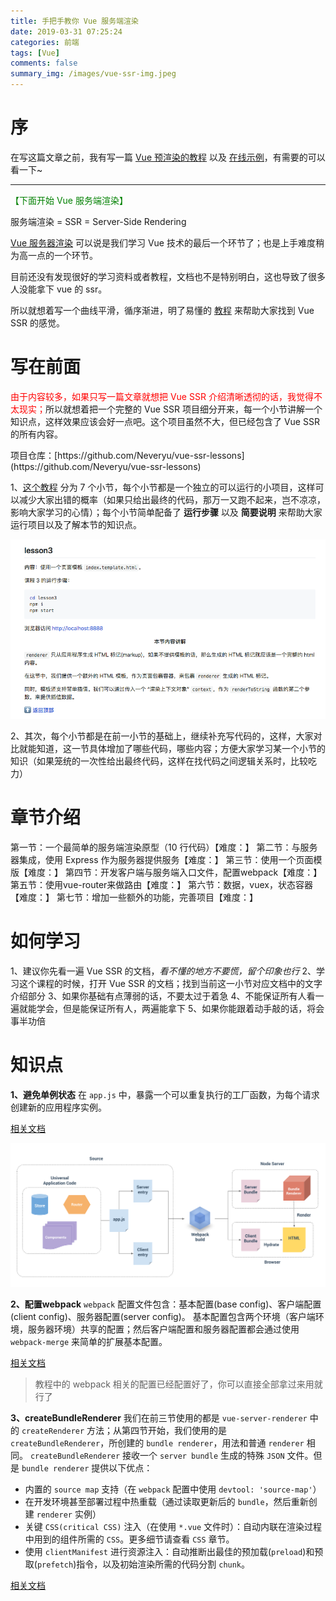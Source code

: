 ```yaml
---
title: 手把手教你 Vue 服务端渲染
date: 2019-03-31 07:25:24
categories: 前端
tags: [Vue]
comments: false
summary_img: /images/vue-ssr-img.jpeg
---
```


# 序

在写这篇文章之前，我有写一篇 [Vue 预渲染的教程](/2018/vue-prerender/) 以及 [在线示例](https://neveryu.github.io/prerender-website/index.html)，有需要的可以看一下~

-------

<font color="green">【下面开始 Vue 服务端渲染】</font>

<!-- more -->

服务端渲染 = SSR = Server-Side Rendering

[Vue 服务器渲染](https://ssr.vuejs.org/zh/) 可以说是我们学习 Vue 技术的最后一个环节了；也是上手难度稍为高一点的一个环节。

目前还没有发现很好的学习资料或者教程，文档也不是特别明白，这也导致了很多人没能拿下 vue 的 ssr。

所以就想着写一个曲线平滑，循序渐进，明了易懂的 [教程](https://github.com/Neveryu/vue-ssr-lessons) 来帮助大家找到 Vue SSR 的感觉。

# 写在前面
<font color="red">由于内容较多，如果只写一篇文章就想把 Vue SSR 介绍清晰透彻的话，我觉得不太现实；</font>所以就想着把一个完整的 Vue SSR 项目细分开来，每一个小节讲解一个知识点，这样效果应该会好一点吧。这个项目虽然不大，但已经包含了 Vue SSR 的所有内容。

<p id="div-border-top-green">项目仓库：[https://github.com/Neveryu/vue-ssr-lessons](https://github.com/Neveryu/vue-ssr-lessons)
</p>

1、[这个教程](https://github.com/Neveryu/vue-ssr-lessons) 分为 7 个小节，每个小节都是一个独立的可以运行的小项目，这样可以减少大家出错的概率（如果只给出最终的代码，那万一又跑不起来，岂不凉凉，影响大家学习的心情）；每个小节简单配备了 **运行步骤** 以及 **简要说明** 来帮助大家运行项目以及了解本节的知识点。

![](/images/vue-ssr-1.png)

2、其次，每个小节都是在前一小节的基础上，继续补充写代码的，这样，大家对比就能知道，这一节具体增加了哪些代码，哪些内容；方便大家学习某一个小节的知识（如果笼统的一次性给出最终代码，这样在找代码之间逻辑关系时，比较吃力）


# 章节介绍
第一节：一个最简单的服务端渲染原型（10 行代码）【难度：<i class="fa fa-star"></i>】
第二节：与服务器集成，使用 Express 作为服务器提供服务【难度：<i class="fa fa-star"></i>】
第三节：使用一个页面模版【难度：<i class="fa fa-star"></i>】
第四节：开发客户端与服务端入口文件，配置webpack【难度：<i class="fa fa-star"></i><i class="fa fa-star"></i><i class="fa fa-star"></i>】
第五节：使用vue-router来做路由【难度：<i class="fa fa-star"></i><i class="fa fa-star"></i>】
第六节：数据，vuex，状态容器【难度：<i class="fa fa-star"></i><i class="fa fa-star"></i><i class="fa fa-star"></i><i class="fa fa-star"></i><i class="fa fa-star"></i>】
第七节：增加一些额外的功能，完善项目【难度：<i class="fa fa-star"></i><i class="fa fa-star"></i>】

# 如何学习

1、建议你先看一遍 Vue SSR 的文档，*看不懂的地方不要慌，留个印象也行*
2、学习这个课程的时候，打开 Vue SSR 的文档；找到当前这一小节对应文档中的文字介绍部分
3、如果你基础有点薄弱的话，不要太过于着急
4、不能保证所有人看一遍就能学会，但是能保证所有人，两遍能拿下
5、如果你能跟着动手敲的话，将会事半功倍

# 知识点

**1、避免单例状态**
在 `app.js` 中，暴露一个可以重复执行的工厂函数，为每个请求创建新的应用程序实例。

[相关文档](https://ssr.vuejs.org/zh/guide/structure.html#%E9%81%BF%E5%85%8D%E7%8A%B6%E6%80%81%E5%8D%95%E4%BE%8B)

![](/images/vue-ssr-2.png)

**2、配置webpack**
`webpack` 配置文件包含：基本配置(base config)、客户端配置(client config)、服务器配置(server config)。
基本配置包含两个环境（客户端环境，服务器环境）共享的配置；然后客户端配置和服务器配置都会通过使用 `webpack-merge` 来简单的扩展基本配置。

[相关文档](https://ssr.vuejs.org/zh/guide/build-config.html)

> 教程中的 webpack 相关的配置已经配置好了，你可以直接全部拿过来用就行了

**3、createBundleRenderer**
我们在前三节使用的都是 `vue-server-renderer` 中的 `createRenderer` 方法；从第四节开始，我们使用的是 `createBundleRenderer`，所创建的 `bundle renderer`，用法和普通 `renderer` 相同。 `createBundleRenderer` 接收一个 `server bundle` 生成的特殊 `JSON` 文件。但是 `bundle renderer` 提供以下优点：

- 内置的 `source map` 支持（在 `webpack` 配置中使用 `devtool: 'source-map'`）
- 在开发环境甚至部署过程中热重载（通过读取更新后的 `bundle`，然后重新创建 `renderer` 实例）
- 关键 `CSS(critical CSS)` 注入（在使用 `*.vue` 文件时）：自动内联在渲染过程中用到的组件所需的 `CSS`。更多细节请查看 `CSS` 章节。
- 使用 `clientManifest` 进行资源注入：自动推断出最佳的预加载(`preload`)和预取(`prefetch`)指令，以及初始渲染所需的代码分割 `chunk`。

[相关文档](https://ssr.vuejs.org/zh/guide/bundle-renderer.html)







